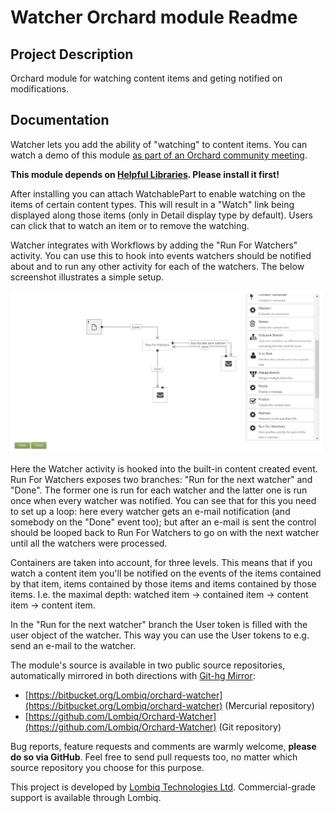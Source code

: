 # Watcher Orchard module Readme



## Project Description

Orchard module for watching content items and geting notified on modifications.


## Documentation

Watcher lets you add the ability of "watching" to content items. You can watch a demo of this module [as part of an Orchard community meeting](http://youtu.be/jXr0IMgUZhk?t=41m08s).

**This module depends on [Helpful Libraries](https://github.com/Lombiq/Helpful-Libraries). Please install it first!**

After installing you can attach WatchablePart to enable watching on the items of certain content types. This will result in a "Watch" link being displayed along those items (only in Detail display type by default). Users can click that to watch an item or to remove the watching.

Watcher integrates with Workflows by adding the "Run For Watchers" activity. You can use this to hook into events watchers should be notified about and to run any other activity for each of the watchers. The below screenshot illustrates a simple setup.

![alt text](Docs/lombiq-watcher-module-workflows.png "Lombiq Watcher module workflows")

Here the Watcher activity is hooked into the built-in content created event. Run For Watchers exposes two branches: "Run for the next watcher" and "Done". The former one is run for each watcher and the latter one is run once when every watcher was notified. You can see that for this you need to set up a loop: here every watcher gets an e-mail notification (and somebody on the "Done" event too); but after an e-mail is sent the control should be looped back to Run For Watchers to go on with the next watcher until all the watchers were processed.

Containers are taken into account, for three levels. This means that if you watch a content item you'll be notified on the events of the items contained by that item, items contained by those items and items contained by those items. I.e. the maximal depth: watched item -> contained item -> content item -> content item.

In the "Run for the next watcher" branch the User token is filled with the user object of the watcher. This way you can use the User tokens to e.g. send an e-mail to the watcher.


The module's source is available in two public source repositories, automatically mirrored in both directions with [Git-hg Mirror](https://githgmirror.com):

- [https://bitbucket.org/Lombiq/orchard-watcher](https://bitbucket.org/Lombiq/orchard-watcher) (Mercurial repository)
- [https://github.com/Lombiq/Orchard-Watcher](https://github.com/Lombiq/Orchard-Watcher) (Git repository)

Bug reports, feature requests and comments are warmly welcome, **please do so via GitHub**.
Feel free to send pull requests too, no matter which source repository you choose for this purpose.

This project is developed by [Lombiq Technologies Ltd](http://lombiq.com/). Commercial-grade support is available through Lombiq.